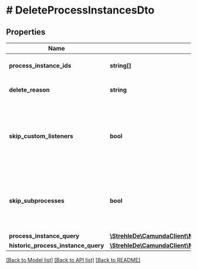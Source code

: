 # # DeleteProcessInstancesDto

## Properties

Name | Type | Description | Notes
------------ | ------------- | ------------- | -------------
**process_instance_ids** | **string[]** | A list process instance ids to delete. | [optional] 
**delete_reason** | **string** | A string with delete reason. | [optional] 
**skip_custom_listeners** | **bool** | Skip execution listener invocation for activities that are started or ended as part of this request. | [optional] 
**skip_subprocesses** | **bool** | Skip deletion of the subprocesses related to deleted processes as part of this request. | [optional] 
**process_instance_query** | [**\StrehleDe\CamundaClient\Model\ProcessInstanceQueryDto**](ProcessInstanceQueryDto.md) |  | [optional] 
**historic_process_instance_query** | [**\StrehleDe\CamundaClient\Model\HistoricProcessInstanceQueryDto**](HistoricProcessInstanceQueryDto.md) |  | [optional] 

[[Back to Model list]](../../README.md#documentation-for-models) [[Back to API list]](../../README.md#documentation-for-api-endpoints) [[Back to README]](../../README.md)


